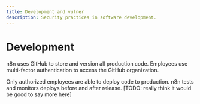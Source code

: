 ```yaml
---
title: Development and vulner
description: Security practices in software development.
---
```


# Development

n8n uses GitHub to store and version all production code. Employees use multi-factor authentication to access the GitHub organization.

Only authorized employees are able to deploy code to production. n8n tests and monitors deploys before and after release. [TODO: really think it would be good to say more here]

